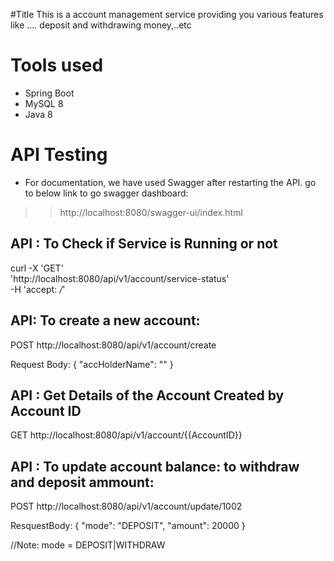 

#Title 
This is a account management service providing you various features like
.... deposit and withdrawing money,..etc


# Tools used
- Spring Boot
- MySQL 8
- Java 8



# API Testing
- For documentation, we have used Swagger after restarting the API.
go to below link to go swagger dashboard:
>> http://localhost:8080/swagger-ui/index.html

## API : To Check if Service is Running or not
curl -X 'GET' \
  'http://localhost:8080/api/v1/account/service-status' \
  -H 'accept: */*'
  
  
## API: To create a new account:
 POST http://localhost:8080/api/v1/account/create
 
 Request Body:
 {
  "accHolderName": "<Any Account Holder Name>"
}


## API : Get Details of the Account Created by Account ID

GET http://localhost:8080/api/v1/account/{{AccountID}}


## API : To update account balance: to withdraw and deposit ammount:
POST http://localhost:8080/api/v1/account/update/1002

ResquestBody:
{
  "mode": "DEPOSIT",
  "amount": 20000
}

//Note: mode = DEPOSIT|WITHDRAW


 